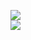 [![](https://img.shields.io/badge/Made%20With-Github%20Spray-lightgrey.svg?style=for-the-badge&logo=github)](https://github.com/Annihil/github-spray#10781)  
[![](https://i.imgur.com/2DrTn0Z.gif)](https://github.com/Annihil/github-spray)